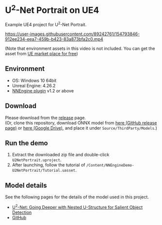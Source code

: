 # U<sup>2</sup>-Net Portrait on UE4

Example UE4 project for U<sup>2</sup>-Net Portrait.  

https://user-images.githubusercontent.com/89242761/154793846-912ee234-eea7-459b-b423-83a873bfa2c0.mp4  

(Note that environment assets in this video is not included. You can get the asset from [UE market place for free](https://www.unrealengine.com/marketplace/ja/product/infinity-blade-plain-lands))

## Environment

- OS: Windows 10 64bit
- Unreal Engine: 4.26.2
- [NNEngine plugin](https://www.unrealengine.com/marketplace/product/74892c770dc149b1b5c4e872804e6ade) v1.2 or above

## Download

Please download from the [release](https://github.com/Akiya-Research-Institute/U-2-Net-Portrait-on-UE4/releases) page.  
(Or, clone this repository, download ONNX model from [here (GitHub release page)](https://github.com/Akiya-Research-Institute/U-2-Net-Portrait-on-UE4/releases/download/v0.1/U2Net_Protrait_1x512x512x3xBGRxByte.onnx) or [here (Google Drive)](https://drive.google.com/file/d/1gmS84EwwOxKy1-hhG-e477ezbMQgncis/view?usp=sharing), and place it under `Source/ThirdParty/Models`.)

## Run the demo

1. Extract the downloaded zip file and double-click `U2NetPortrait.uproject`.  
2. After launching, follow the tutorial of `/Content/NNEngineDemo-U2NetPortrait/Tutorial.uasset`.

## Model details

See the following pages for the details of the model used in this project.

- [U<sup>2</sup>-Net: Going Deeper with Nested U-Structure for Salient Object Detection](https://arxiv.org/pdf/2005.09007.pdf)
- [GitHub](https://github.com/xuebinqin/U-2-Net)
